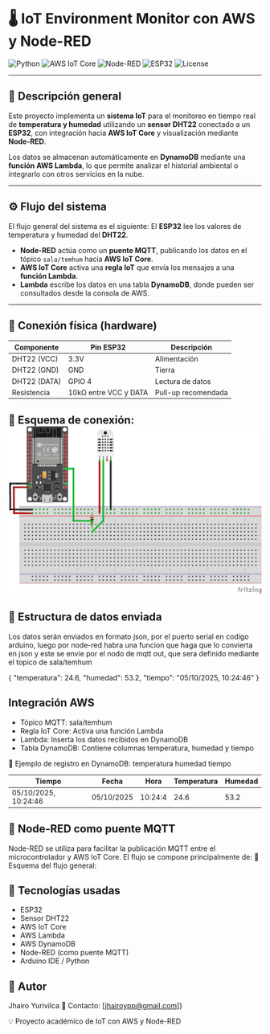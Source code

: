 # 🌡️ IoT Environment Monitor con AWS y Node-RED

![Python](https://img.shields.io/badge/Python-3.10-blue)
![AWS IoT Core](https://img.shields.io/badge/AWS-IoT%20Core-orange)
![Node-RED](https://img.shields.io/badge/Node--RED-Flow-red)
![ESP32](https://img.shields.io/badge/ESP32-Enabled-lightgrey)
![License](https://img.shields.io/badge/License-MIT-green)

---
## 🧠 Descripción general

Este proyecto implementa un **sistema IoT** para el monitoreo en tiempo real de **temperatura y humedad** utilizando un **sensor DHT22** conectado a un **ESP32**, con integración hacia **AWS IoT Core** y visualización mediante **Node-RED**.

Los datos se almacenan automáticamente en **DynamoDB** mediante una **función AWS Lambda**, lo que permite analizar el historial ambiental o integrarlo con otros servicios en la nube.

---
## ⚙️ Flujo del sistema

El flujo general del sistema es el siguiente:
 El **ESP32** lee los valores de temperatura y humedad del **DHT22**.  
- **Node-RED** actúa como un **puente MQTT**, publicando los datos en el tópico `sala/temhum` hacia **AWS IoT Core**.  
- **AWS IoT Core** activa una **regla IoT** que envía los mensajes a una **función Lambda**.  
- **Lambda** escribe los datos en una tabla **DynamoDB**, donde pueden ser consultados desde la consola de AWS.

---
## 📡 Conexión física (hardware)

| Componente | Pin ESP32 | Descripción |
|-------------|------------|-------------|
| DHT22 (VCC) | 3.3V | Alimentación |
| DHT22 (GND) | GND | Tierra |
| DHT22 (DATA) | GPIO 4 | Lectura de datos |
| Resistencia | 10kΩ entre VCC y DATA | Pull-up recomendada |

📸 **Esquema de conexión:**
![Esqumeatico](https://github.com/Jhairo18/AWS-DynamoDB-DHT22/blob/master/esquematico.png)
---
## 🧩 Estructura de datos enviada
Los datos serán enviados en formato json, por el puerto serial en codigo arduino, luego por node-red habra una funcion que haga que lo convierta en json y este se envie por el nodo de mqtt out, que sera definido mediante el topico de sala/temhum

{
  "temperatura": 24.6,
  "humedad": 53.2,
  "tiempo": "05/10/2025, 10:24:46"
}
## Integración AWS
- Tópico MQTT: sala/temhum
- Regla IoT Core: Activa una función Lambda
- Lambda: Inserta los datos recibidos en DynamoDB
- Tabla DynamoDB: Contiene columnas temperatura, humedad y tiempo

📘 Ejemplo de registro en DynamoDB:
temperatura	humedad	tiempo

| Tiempo | Fecha | Hora | Temperatura | Humedad |
|-------------|------------|-------------|------------|-------------|
| 05/10/2025, 10:24:46 | 05/10/2025| 10:24:4 | 24.6| 53.2|
## 🔁 Node-RED como puente MQTT
Node-RED se utiliza para facilitar la publicación MQTT entre el microcontrolador y AWS IoT Core.
El flujo se compone principalmente de:
📸 Esquema del flujo general:
## 🚀 Tecnologías usadas
- ESP32 
- Sensor DHT22
- AWS IoT Core
- AWS Lambda
- AWS DynamoDB
- Node-RED (como puente MQTT)
- Arduino IDE / Python
## 👤 Autor
Jhairo Yurivilca
📧 Contacto: [jhairoypp@gmail.com]}

💡 Proyecto académico de IoT con AWS y Node-RED
